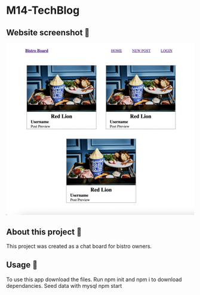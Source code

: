 # M14-TechBlog
## Website screenshot 📸

![Website screenshot](./public/assets/demo.png)
## About this project 🐊

This project was created as a chat board for bistro owners. 

## Usage 🐗

To use this app download the files.
Run npm init and npm i to download dependancies.
Seed data with mysql
npm start